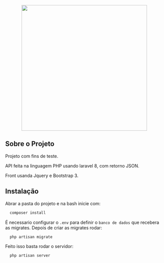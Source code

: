 <p align="center"><a href="https://laravel.com" target="_blank"><img src="https://raw.githubusercontent.com/laravel/art/master/logo-lockup/5%20SVG/2%20CMYK/1%20Full%20Color/laravel-logolockup-cmyk-red.svg" width="400"></a></p>


## Sobre o Projeto

Projeto com fins de teste.

API feita na linguagem PHP usando laravel 8, com retorno JSON.

Front usanda Jquery e Bootstrap 3.

## Instalação
Abrar a pasta do projeto e na bash inicie com:
```bash
  composer install
```
É necessario configurar o `.env` para definir o `banco de dados` que recebera as migrates. Depois de criar as migrates rodar:
```bash
  php artisan migrate
```
Feito isso basta rodar o servidor:
```bash
  php artisan server
```